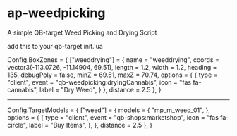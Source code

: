 # ap-weedpicking
A simple QB-target Weed Picking and Drying Script

add this to your qb-target init.lua

Config.BoxZones = {
	["weeddrying"] = {
        name = "weeddrying",
        coords = vector3(-113.0726, -11.14904, 69.51),
        length = 1.2,
        width = 1.2,
        heading = 135,
        debugPoly = false,
        minZ = 69.51,
        maxZ = 70.74,
        options = {
            {
                type = "client",
                event = "qb-weedpicking:dryIngCannabis",
                icon = "fas fa-cannabis",
                label = "Dry Weed",
            }
        },
        distance = 2.5
    },
}

-------------------------------------------------------------------------

Config.TargetModels = {
	["weed"] = {
        models = {
            "mp_m_weed_01",
        },
        options = {
            {
                type = "client",
                event = "qb-shops:marketshop",
                icon = "fas fa-circle",
                label = "Buy Items",
            },
        },
        distance = 2.5
    },
}

